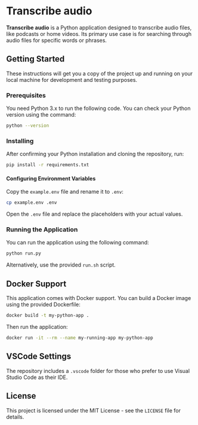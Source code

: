 # Transcribe audio

**Transcribe audio** is a Python application designed to transcribe audio files, like podcasts or home videos. Its primary use case is for searching through audio files for specific words or phrases.

## Getting Started

These instructions will get you a copy of the project up and running on your local machine for development and testing purposes.

### Prerequisites

You need Python 3.x to run the following code. You can check your Python version using the command:

```bash
python --version
```

### Installing

After confirming your Python installation and cloning the repository, run:

```bash
pip install -r requirements.txt
```

#### Configuring Environment Variables

Copy the `example.env` file and rename it to `.env`:

```bash
cp example.env .env
```

Open the `.env` file and replace the placeholders with your actual values.

### Running the Application

You can run the application using the following command:

```bash
python run.py
```

Alternatively, use the provided `run.sh` script.

## Docker Support

This application comes with Docker support. You can build a Docker image using the provided Dockerfile:

```bash
docker build -t my-python-app .
```

Then run the application:

```bash
docker run -it --rm --name my-running-app my-python-app
```

## VSCode Settings

The repository includes a `.vscode` folder for those who prefer to use Visual Studio Code as their IDE.

## License

This project is licensed under the MIT License - see the `LICENSE` file for details.

